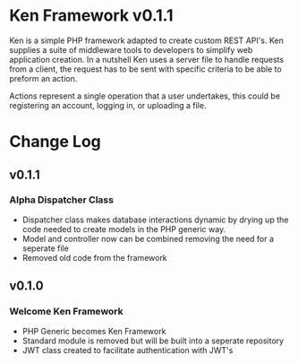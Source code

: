 # Ken Framework v0.1.1

Ken is a simple PHP framework adapted to create custom REST API's. Ken supplies a suite of middleware tools to developers to simplify web application creation. In a nutshell Ken uses a server file to handle requests from a client, the request has to be sent with specific criteria to be able to preform an action.

Actions represent a single operation that a user undertakes, this could be registering an account, logging in, or uploading a file.

# Change Log

## v0.1.1

### Alpha Dispatcher Class

- Dispatcher class makes database interactions dynamic by drying up the code needed to create models in the PHP generic way.
- Model and controller now can be combined removing the need for a seperate file
- Removed old code from the framework

## v0.1.0

### Welcome Ken Framework

- PHP Generic becomes Ken Framework
- Standard module is removed but will be built into a seperate repository
- JWT class created to facilitate authentication with JWT's